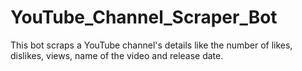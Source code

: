 # YouTube_Channel_Scraper_Bot
This bot scraps a YouTube channel's details like the number of likes, dislikes, views, name of the video and release date. 
